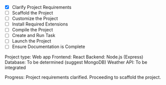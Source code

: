 - [x] Clarify Project Requirements
- [ ] Scaffold the Project
- [ ] Customize the Project
- [ ] Install Required Extensions
- [ ] Compile the Project
- [ ] Create and Run Task
- [ ] Launch the Project
- [ ] Ensure Documentation is Complete

Project type: Web app
Frontend: React
Backend: Node.js (Express)
Database: To be determined (suggest MongoDB)
Weather API: To be integrated

Progress: Project requirements clarified. Proceeding to scaffold the project.
